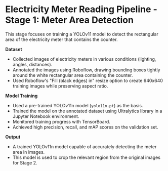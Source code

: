 # Electricity Meter Reading Pipeline - Stage 1: Meter Area Detection

This stage focuses on training a YOLOv11 model to detect the rectangular area of the electricity meter that contains the counter.

**Dataset**

* Collected images of electricity meters in various conditions (lighting, angles, distances).
* Annotated the images using Roboflow, drawing bounding boxes tightly around the white rectangular area containing the counter.
* Used Roboflow's "Fill (black edges) in" resize option to create 640x640 training images while preserving aspect ratio.

**Model Training**

* Used a pre-trained YOLOv11n model (`yolo11n.pt`) as the basis.
* Trained the model on the annotated dataset using Ultralytics library in a Jupyter Notebook environment.
* Monitored training progress with TensorBoard.
* Achieved high precision, recall, and mAP scores on the validation set.

**Output**

* A trained YOLOv11n model capable of accurately detecting the meter area in images.
* This model is used to crop the relevant region from the original images for Stage 2.
